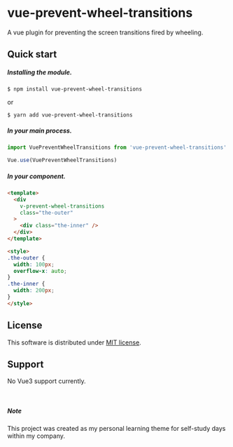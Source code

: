 # vue-prevent-wheel-transitions

A vue plugin for preventing the screen transitions fired by wheeling.

## Quick start

##### Installing the module.
```console
$ npm install vue-prevent-wheel-transitions
```
or
```console
$ yarn add vue-prevent-wheel-transitions
```

##### In your main process.
```javascript
import VuePreventWheelTransitions from 'vue-prevent-wheel-transitions'

Vue.use(VuePreventWheelTransitions)
```

##### In your component.
````html
<template>
  <div
    v-prevent-wheel-transitions
    class="the-outer"
  >
    <div class="the-inner" />
  </div>
</template>

<style>
.the-outer {
  width: 100px;
  overflow-x: auto;
}
.the-inner {
  width: 200px;
}
</style>
````

## License

This software is distributed under [MIT license](LICENSE.txt).

## Support

No Vue3 support currently.

<br>

##### Note
This project was created as my personal learning theme for self-study days within my company.
